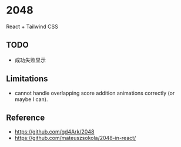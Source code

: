 # 2048

React + Tailwind CSS


## TODO

- 成功失败显示

## Limitations

- cannot handle overlapping score addition animations correctly (or maybe I can).

## Reference

- https://github.com/gd4Ark/2048
- https://github.com/mateuszsokola/2048-in-react/

